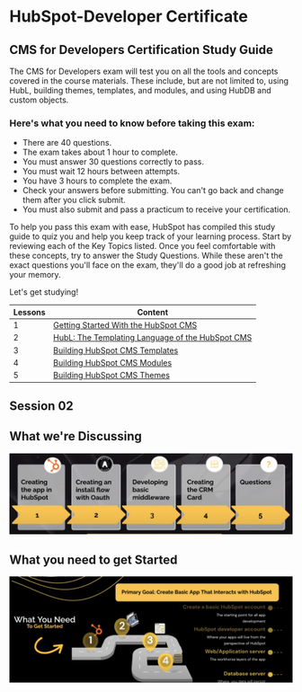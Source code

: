 # HubSpot-Developer Certificate
## CMS for Developers Certification Study Guide
The CMS for Developers exam will test you on all the tools and concepts covered in
the course materials. These include, but are not limited to, using HubL, building
themes, templates, and modules, and using HubDB and custom objects.

### Here's what you need to know before taking this exam:
 - There are 40 questions.
 - The exam takes about 1 hour to complete.
 - You must answer 30 questions correctly to pass.
 - You must wait 12 hours between attempts.
 - You have 3 hours to complete the exam.
 - Check your answers before submitting. You can't go back and change them after you click submit.
 - You must also submit and pass a practicum to receive your certification.

To help you pass this exam with ease, HubSpot has compiled this study guide to quiz
you and help you keep track of your learning process. Start by reviewing each of the
Key Topics listed. Once you feel comfortable with these concepts, try to answer the
Study Questions. While these aren't the exact questions you'll face on the exam,
they'll do a good job at refreshing your memory.

Let's get studying!

| Lessons | Content |
|-------|-----------|
|   1   | [Getting Started With the HubSpot CMS](./Lesson_01/01.md) |
|   2   | [HubL: The Templating Language of the HubSpot CMS](./Lesson_02/02.md) |
|   3   | [Building HubSpot CMS Templates](./Lesson_03/03.md) |
|   4   | [Building HubSpot CMS Modules](./Lesson_04/04.md) |
|   5   | [Building HubSpot CMS Themes](./Lesson_05/05.md) |


## Session 02
## What we're Discussing
<img src="./Session_02/assets/WhatWereDiscuss.png" alt="Difference" width="800" height="">

## What you need to get Started
<img src="./Session_02/assets/WhatUNeed.png" alt="Difference" width="800" height="">

